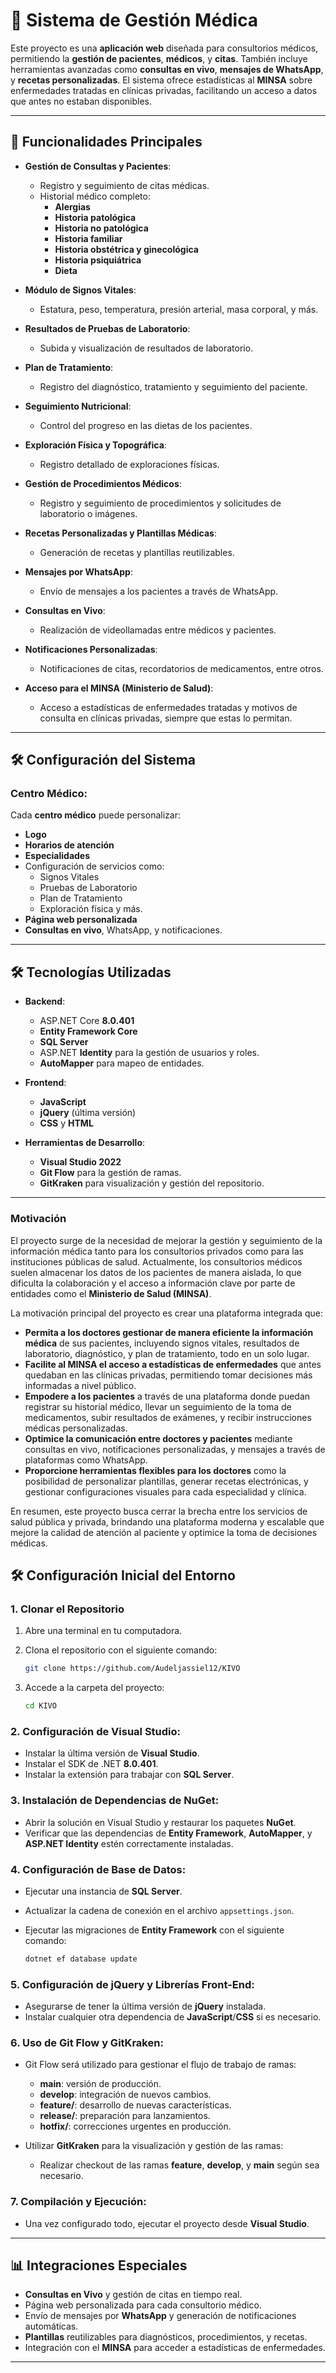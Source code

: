# 🏥 Sistema de Gestión Médica

Este proyecto es una **aplicación web** diseñada para consultorios médicos, permitiendo la **gestión de pacientes**, **médicos**, y **citas**. También incluye herramientas avanzadas como **consultas en vivo**, **mensajes de WhatsApp**, y **recetas personalizadas**. El sistema ofrece estadísticas al **MINSA** sobre enfermedades tratadas en clínicas privadas, facilitando un acceso a datos que antes no estaban disponibles.

---

## 🚀 **Funcionalidades Principales**

- **Gestión de Consultas y Pacientes**:
  - Registro y seguimiento de citas médicas.
  - Historial médico completo:
    - **Alergias**
    - **Historia patológica**
    - **Historia no patológica**
    - **Historia familiar**
    - **Historia obstétrica y ginecológica**
    - **Historia psiquiátrica**
    - **Dieta**

- **Módulo de Signos Vitales**:
  - Estatura, peso, temperatura, presión arterial, masa corporal, y más.

- **Resultados de Pruebas de Laboratorio**:
  - Subida y visualización de resultados de laboratorio.

- **Plan de Tratamiento**:
  - Registro del diagnóstico, tratamiento y seguimiento del paciente.

- **Seguimiento Nutricional**:
  - Control del progreso en las dietas de los pacientes.

- **Exploración Física y Topográfica**:
  - Registro detallado de exploraciones físicas.

- **Gestión de Procedimientos Médicos**:
  - Registro y seguimiento de procedimientos y solicitudes de laboratorio o imágenes.

- **Recetas Personalizadas y Plantillas Médicas**:
  - Generación de recetas y plantillas reutilizables.

- **Mensajes por WhatsApp**:
  - Envío de mensajes a los pacientes a través de WhatsApp.

- **Consultas en Vivo**:
  - Realización de videollamadas entre médicos y pacientes.

- **Notificaciones Personalizadas**:
  - Notificaciones de citas, recordatorios de medicamentos, entre otros.

- **Acceso para el MINSA (Ministerio de Salud)**:
  - Acceso a estadísticas de enfermedades tratadas y motivos de consulta en clínicas privadas, siempre que estas lo permitan.

---

## 🛠️ **Configuración del Sistema**

### **Centro Médico**:
Cada **centro médico** puede personalizar:

- **Logo**
- **Horarios de atención**
- **Especialidades**
- Configuración de servicios como:
  - Signos Vitales
  - Pruebas de Laboratorio
  - Plan de Tratamiento
  - Exploración física y más.
- **Página web personalizada**
- **Consultas en vivo**, WhatsApp, y notificaciones.

---

## 🛠️ **Tecnologías Utilizadas**

- **Backend**:
  - ASP.NET Core **8.0.401**
  - **Entity Framework Core**
  - **SQL Server**
  - ASP.NET **Identity** para la gestión de usuarios y roles.
  - **AutoMapper** para mapeo de entidades.

- **Frontend**:
  - **JavaScript**
  - **jQuery** (última versión)
  - **CSS** y **HTML**

- **Herramientas de Desarrollo**:
  - **Visual Studio 2022**
  - **Git Flow** para la gestión de ramas.
  - **GitKraken** para visualización y gestión del repositorio.

---

### Motivación

El proyecto surge de la necesidad de mejorar la gestión y seguimiento de la información médica tanto para los consultorios privados como para las instituciones públicas de salud. Actualmente, los consultorios médicos suelen almacenar los datos de los pacientes de manera aislada, lo que dificulta la colaboración y el acceso a información clave por parte de entidades como el **Ministerio de Salud (MINSA)**.

La motivación principal del proyecto es crear una plataforma integrada que:

- **Permita a los doctores gestionar de manera eficiente la información médica** de sus pacientes, incluyendo signos vitales, resultados de laboratorio, diagnóstico, y plan de tratamiento, todo en un solo lugar.
- **Facilite al MINSA el acceso a estadísticas de enfermedades** que antes quedaban en las clínicas privadas, permitiendo tomar decisiones más informadas a nivel público.
- **Empodere a los pacientes** a través de una plataforma donde puedan registrar su historial médico, llevar un seguimiento de la toma de medicamentos, subir resultados de exámenes, y recibir instrucciones médicas personalizadas.
- **Optimice la comunicación entre doctores y pacientes** mediante consultas en vivo, notificaciones personalizadas, y mensajes a través de plataformas como WhatsApp.
- **Proporcione herramientas flexibles para los doctores** como la posibilidad de personalizar plantillas, generar recetas electrónicas, y gestionar configuraciones visuales para cada especialidad y clínica.

En resumen, este proyecto busca cerrar la brecha entre los servicios de salud pública y privada, brindando una plataforma moderna y escalable que mejore la calidad de atención al paciente y optimice la toma de decisiones médicas.

## 🛠️ **Configuración Inicial del Entorno**

### **1. Clonar el Repositorio**

1. Abre una terminal en tu computadora.
2. Clona el repositorio con el siguiente comando:

    ```bash
    git clone https://github.com/Audeljassiel12/KIVO
    ```

3. Accede a la carpeta del proyecto:

    ```bash
    cd KIVO
    ```

### **2. Configuración de Visual Studio**:
- Instalar la última versión de **Visual Studio**.
- Instalar el SDK de .NET **8.0.401**.
- Instalar la extensión para trabajar con **SQL Server**.

### **3. Instalación de Dependencias de NuGet**:
- Abrir la solución en Visual Studio y restaurar los paquetes **NuGet**.
- Verificar que las dependencias de **Entity Framework**, **AutoMapper**, y **ASP.NET Identity** estén correctamente instaladas.

### **4. Configuración de Base de Datos**:
- Ejecutar una instancia de **SQL Server**.
- Actualizar la cadena de conexión en el archivo `appsettings.json`.
- Ejecutar las migraciones de **Entity Framework** con el siguiente comando:

    ```bash
    dotnet ef database update
    ```

### **5. Configuración de jQuery y Librerías Front-End**:
- Asegurarse de tener la última versión de **jQuery** instalada.
- Instalar cualquier otra dependencia de **JavaScript**/**CSS** si es necesario.

### **6. Uso de Git Flow y GitKraken**:
- Git Flow será utilizado para gestionar el flujo de trabajo de ramas:
  - **main**: versión de producción.
  - **develop**: integración de nuevos cambios.
  - **feature/**: desarrollo de nuevas características.
  - **release/**: preparación para lanzamientos.
  - **hotfix/**: correcciones urgentes en producción.
  
- Utilizar **GitKraken** para la visualización y gestión de las ramas:
  - Realizar checkout de las ramas **feature**, **develop**, y **main** según sea necesario.

### **7. Compilación y Ejecución**:
- Una vez configurado todo, ejecutar el proyecto desde **Visual Studio**.

---

## 📊 **Integraciones Especiales**

- **Consultas en Vivo** y gestión de citas en tiempo real.
- Página web personalizada para cada consultorio médico.
- Envío de mensajes por **WhatsApp** y generación de notificaciones automáticas.
- **Plantillas** reutilizables para diagnósticos, procedimientos, y recetas.
- Integración con el **MINSA** para acceder a estadísticas de enfermedades.

---

